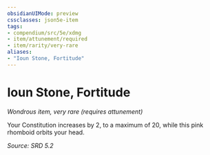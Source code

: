 ```yaml
---
obsidianUIMode: preview
cssclasses: json5e-item
tags:
- compendium/src/5e/xdmg
- item/attunement/required
- item/rarity/very-rare
aliases: 
- "Ioun Stone, Fortitude"
---
```

# Ioun Stone, Fortitude
*Wondrous item, very rare (requires attunement)*  


Your Constitution increases by 2, to a maximum of 20, while this pink rhomboid orbits your head.

*Source: SRD 5.2*